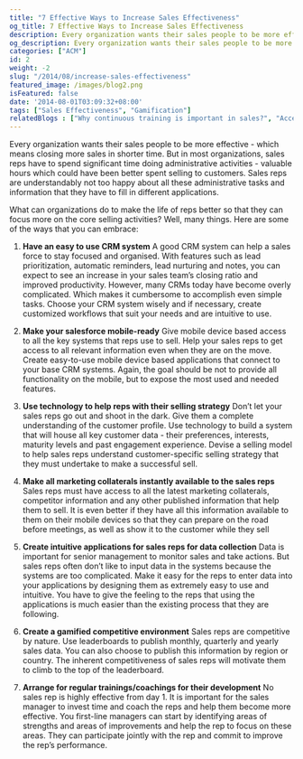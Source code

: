 ```yaml
---
title: "7 Effective Ways to Increase Sales Effectiveness"
og_title: 7 Effective Ways to Increase Sales Effectiveness
description: Every organization wants their sales people to be more effective - which means closing more sales in shorter time. What can organizations do to make the life of reps better so that they can focus more on the core selling activities?
og_description: Every organization wants their sales people to be more effective - which means closing more sales in shorter time. What can organizations do to make the life of reps better so that they can focus more on the core selling activities?
categories: ["ACM"]
id: 2
weight: -2
slug: "/2014/08/increase-sales-effectiveness"
featured_image: /images/blog2.png
isFeatured: false
date: '2014-08-01T03:09:32+08:00'
tags: ["Sales Effectiveness", "Gamification"]
relatedBlogs : ["Why continuous training is important in sales?", "Accelerate Your Sales Performance Through Gamification", "Top 10 CEOs who started as Sales Reps"]
---
```


Every organization wants their sales people to be more effective - which means closing more sales in shorter time. But in most organizations, sales reps have to spend significant time doing administrative activities - valuable hours which could have been better spent selling to customers. <a id="more"></a>Sales reps are understandably not too happy about all these administrative tasks and information that they have to fill in different applications.

What can organizations do to make the life of reps better so that they can focus more on the core selling activities? Well, many things. Here are some of the ways that you can embrace:

  1.  **Have an easy to use CRM system**
  A good CRM system can help a sales force to stay focused and organised. With features such as lead prioritization, automatic reminders, lead nurturing and notes, you can expect to see an increase in your sales team’s closing ratio and improved productivity. However, many CRMs today have become overly complicated. Which makes it cumbersome to accomplish even simple tasks. Choose your CRM system wisely and if necessary, create customized workflows that suit your needs and are intuitive to use.

  2.  **Make your salesforce mobile-ready**
  Give mobile device based access to all the key systems that reps use to sell. Help your sales reps to get access to all relevant information even when they are on the move. Create easy-to-use mobile device based applications that connect to your base CRM systems. Again, the goal should be not to provide all functionality on the mobile, but to expose the most used and needed features.

  3.  **Use technology to help reps with their selling strategy**
  Don’t let your sales reps go out and shoot in the dark. Give them a complete understanding of the customer profile. Use technology to build a system that will house all key customer data - their preferences, interests, maturity levels and past engagement experience. Devise a selling model to help sales reps understand customer-specific selling strategy that they must undertake to make a successful sell.

  4.  **Make all marketing collaterals instantly available to the sales reps**
  Sales reps must have access to all the latest marketing collaterals, competitor information and any other published information that help them to sell. It is even better if they have all this information available to them on their mobile devices so that they can prepare on the road before meetings, as well as show it to the customer while they sell

  5.  **Create intuitive applications for sales reps for data collection**
  Data is important for senior management to monitor sales and take actions. But sales reps often don’t like to input data in the systems because the systems are too complicated. Make it easy for the reps to enter data into your applications by designing them as extremely easy to use and intuitive. You have to give the feeling to the reps that using the applications is much easier than the existing process that they are following.

  6.  **Create a gamified competitive environment**
  Sales reps are competitive by nature. Use leaderboards to publish monthly, quarterly and yearly sales data. You can also choose to publish this information by region or country. The inherent competitiveness of sales reps will motivate them to climb to the top of the leaderboard.

  7.  **Arrange for regular trainings/coachings for their development**
  No sales rep is highly effective from day 1\. It is important for the sales manager to invest time and coach the reps and help them become more effective. You first-line managers can start by identifying areas of strengths and areas of improvements and help the rep to focus on these areas. They can participate jointly with the rep and commit to improve the rep’s performance.
